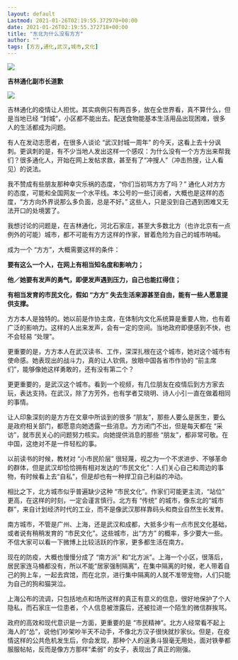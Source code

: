 ```yaml
---
layout: default
Lastmod: 2021-01-26T02:19:55.372970+00:00
date: 2021-01-26T02:19:55.372718+00:00
title: "东北为什么没有方方"
author: ""
tags: [方方,通化,武汉,城市,文化]
---
```


![](https://images.weserv.nl/?url=https%3A//web.archive.org/web/20210124120116/https%3A//mmbiz.qpic.cn/mmbiz_jpg/9EoRv8iarGRpiaKlQMNT2g48EoaT5eK1XklOwh8icIp8fIsGSoUOZ1TZvdnG55l7TsAZdXSJojfFiaRqTOO3pvmzWA/640%3Fwx_fmt%3Djpeg)

**吉林通化副市长道歉**

![](https://images.weserv.nl/?url=https%3A//web.archive.org/web/20210124120116/https%3A//mmbiz.qpic.cn/mmbiz_jpg/9EoRv8iarGRpiaKlQMNT2g48EoaT5eK1XkjngkhAIjOUIHR9BJdrWBvnQU4ude7aa9uRpxcZ25OdWeu1en1aBR1g/640%3Fwx_fmt%3Djpeg)

吉林通化的疫情让人担忧。其实病例只有两百多，放在全世界看，真不算什么，但是当地已经 “封城”，小区都不能出去。配送食物能基本生活用品出现困难，很多人的生活都成为问题。

有人在发动志愿者，在很多人谈论 “武汉封城一周年” 的今天，这看上去十分讽刺。更讽刺的是，有不少当地人发出这样一个感叹：为什么没有一个方方出来帮我们？很多通化人，开始在网上发帖求救，甚至有了“冲搜人”（冲击热搜，让人看见）的说法。

我不赞成有些朋友那种幸灾乐祸的态度，“你们当初骂方方了吗？” 通化人对方方的态度，可能和全国网友一个水平线。本公号的一些订阅者，大概也是这样的态度，“方方向外界说那么多负面，总是不好。” 这些人，只是没到自己遇到困难又无法开口的处境罢了。

我想讨论的问题是，在吉林通化，河北石家庄，甚至大多数北方（也许北京有一点例外的可能）城市，都不可能有方方这样的作家，冒着危险为自己的城市呐喊。

成为一个 “方方”，大概需要这样的条件：

**要有这么一个人，在网上有相当知名度和影响力；**

**他／她要有发声的勇气，即便发声遇到压力，自己也能扛得住；**

**有相当发育的市民文化，假如 “方方” 失去生活来源甚至自由，能有一些人愿意提供支撑。**

方方本人是独特的。她以前是作协主席，在体制内文化系统算是重要人物，也有着广泛的影响力。这样的人出来发声，会有一定的空间。当地政府即便感到不快，也不会轻易 “处理”。

更重要的是，方方本人在武汉读书、工作，深深扎根在这个城市，她对这个城市有使命感。她表现出的战斗力，真的让人钦佩，放眼中国各省市作协的 “前主席们”，能够像她这样勇敢的，还有没有第二个？

更更重要的，是武汉这个城市。看到一个视频，有几位朋友在疫情后到方方家去玩，表达支持。在武汉，除了方芳外，也有学者艾晓明、诗人小引一直在做着相同的事情。

让人印象深刻的是方方在文章中所谈到的很多 “朋友”，那些人要么是医生，要么是政府相关部门，都愿意向她透露一些消息。方方闭门不出，但是每天都在 “采访”，就市民关心的问题努力核实。向她提供消息的那些 “朋友”，都非常可敬。在中国，这绝对不是一件轻松的事。

以前读书的时候，教材对 “小市民阶层” 很轻蔑，视之为一个不求进步、不够革命的群体，但是武汉却恰恰拥有相对发达的“市民文化”：人们关心自己和周边的事物，有时候看上去“自私”，但是却也有一种捍卫自己利益的冲动。

相比之下，北方城市似乎普遍缺少这种 “市民文化”。作家们可能更主流，“站位” 更高，在这样的时刻，一定会谨言慎行。北方有 “传统” 的城市，像东北的“城市群”，来自计划经济时代的工业，而不是像武汉那样靠码头和商业自然生长发育。

南方城市，不管是广州、上海，还是武汉和成都，大抵多少有一点市民文化基础，或者说有稍稍发育的 “市民文化”。这些城市，出“方方” 的概率，多少要大一些。不信大家可以看一下微博上比较活跃的作家，更多都生活在南方。

现在的防疫，大概也慢慢分成了 “南方派” 和“北方派”。上海一个小区，很落后，居民家连马桶都没有，所以不能“居家强制隔离”，在集中隔离的时候，老人带着自己的狗上车，一起去宾馆，而在北京，进行集中隔离的人就不准带宠物，人们只能为自己的狗和猫哭泣。

上海公布的流调，只包括地点和场所这样的真正有意义的信息，很好地保护了个人隐私，而石家庄一位患者，个人信息被泄露后，还被拉进一个陌生的微信群挨骂。

政府的高效和现代意识是一方面，更重要的是 “市民精神”。北方人经常看不起上海人的“怂”，说他们吵架吵半天不动手，不像北方汉子很快就抄家伙。但是，在疫情这样的公共危机发生后，你会发现，那种个人的逞勇斗狠毫无用处，面对铁拳都服服帖帖，反而是像方方那样“柔弱” 的女子，表现出了真正的刚强。

